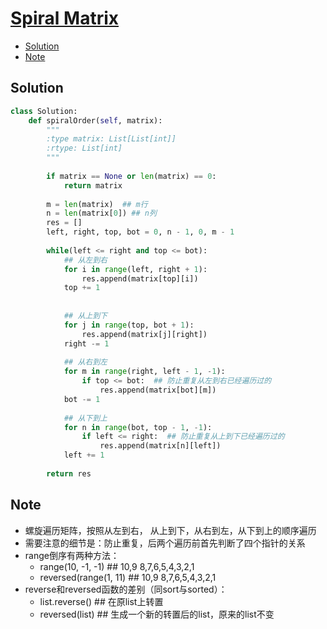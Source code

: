 # [Spiral Matrix](https://leetcode.com/problems/spiral-matrix/)

<!-- GFM-TOC -->
* <a href="#Solution">Solution</a>
* <a href="#Note">Note</a>
<!-- GFM-TOC -->


## <a name="Solution">Solution</a>
```python
class Solution:
    def spiralOrder(self, matrix):
        """
        :type matrix: List[List[int]]
        :rtype: List[int]
        """
    
        if matrix == None or len(matrix) == 0:
            return matrix
        
        m = len(matrix)  ## m行
        n = len(matrix[0]) ## n列
        res = []
        left, right, top, bot = 0, n - 1, 0, m - 1
        
        while(left <= right and top <= bot):
            ## 从左到右
            for i in range(left, right + 1):
                res.append(matrix[top][i])
            top += 1
        
                
            ## 从上到下
            for j in range(top, bot + 1):
                res.append(matrix[j][right])
            right -= 1
            
            ## 从右到左
            for m in range(right, left - 1, -1):
                if top <= bot:  ## 防止重复从左到右已经遍历过的
                    res.append(matrix[bot][m])
            bot -= 1
            
            ## 从下到上
            for n in range(bot, top - 1, -1):
                if left <= right:  ## 防止重复从上到下已经遍历过的
                    res.append(matrix[n][left])
            left += 1
            
        return res
 ```
## <a name="Note">Note</a>
* 螺旋遍历矩阵，按照从左到右， 从上到下，从右到左，从下到上的顺序遍历
* 需要注意的细节是：防止重复，后两个遍历前首先判断了四个指针的关系
* range倒序有两种方法：
  * range(10, -1, -1)  ## 10,9 8,7,6,5,4,3,2,1
  * reversed(range(1, 11)  ## 10,9 8,7,6,5,4,3,2,1
* reverse和reversed函数的差别（同sort与sorted）：
  * list.reverse()  ## 在原list上转置
  * reversed(list)  ## 生成一个新的转置后的list，原来的list不变





